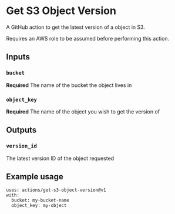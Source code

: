 # Get S3 Object Version

A GitHub action to get the latest version of a object in S3.

Requires an AWS role to be assumed before performing this action.

## Inputs

### `bucket`

**Required** The name of the bucket the object lives in

### `object_key`

**Required** The name of the object you wish to get the version of

## Outputs

### `version_id`

The latest version ID of the object requested

## Example usage

```
uses: actions/get-s3-object-version@v1
with:
  bucket: my-bucket-name
  object_key: my-object
```
